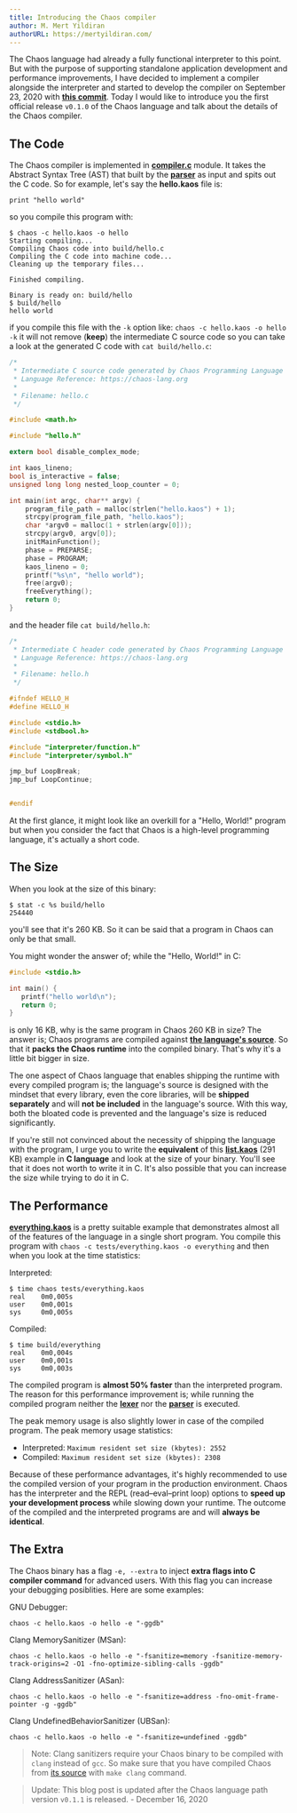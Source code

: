 ```yaml
---
title: Introducing the Chaos compiler
author: M. Mert Yildiran
authorURL: https://mertyildiran.com/
---
```


The Chaos language had already a fully functional interpreter to this point.
But with the purpose of supporting standalone application development and performance improvements,
I have decided to implement a compiler alongside the interpreter and started to
develop the compiler on September 23, 2020 with **[this commit](https://github.com/chaos-lang/chaos/commit/af621014bda40edb8247109269e495ecc3b8d4dd)**.
Today I would like to introduce you the first official release `v0.1.0` of the Chaos language and talk about
the details of the Chaos compiler.

## The Code

The Chaos compiler is implemented in **[compiler.c](https://github.com/chaos-lang/chaos/blob/v0.1.1/compiler/compiler.c)**
module. It takes the Abstract Syntax Tree (AST) that built by the
**[parser](https://github.com/chaos-lang/chaos/blob/v0.1.1/parser/parser.y)** as input and spits out the C code.
So for example, let's say the **hello.kaos** file is:

```chaos
print "hello world"
```

so you compile this program with:

```shell
$ chaos -c hello.kaos -o hello
Starting compiling...
Compiling Chaos code into build/hello.c
Compiling the C code into machine code...
Cleaning up the temporary files...

Finished compiling.

Binary is ready on: build/hello
$ build/hello
hello world
```

if you compile this file with the `-k` option like: `chaos -c hello.kaos -o hello -k` it will not remove (**keep**) the
intermediate C source code so you can take a look at the generated C code with `cat build/hello.c`:

```c
/*
 * Intermediate C source code generated by Chaos Programming Language
 * Language Reference: https://chaos-lang.org
 *
 * Filename: hello.c
 */

#include <math.h>

#include "hello.h"

extern bool disable_complex_mode;

int kaos_lineno;
bool is_interactive = false;
unsigned long long nested_loop_counter = 0;

int main(int argc, char** argv) {
    program_file_path = malloc(strlen("hello.kaos") + 1);
    strcpy(program_file_path, "hello.kaos");
    char *argv0 = malloc(1 + strlen(argv[0]));
    strcpy(argv0, argv[0]);
    initMainFunction();
    phase = PREPARSE;
    phase = PROGRAM;
    kaos_lineno = 0;
    printf("%s\n", "hello world");
    free(argv0);
    freeEverything();
    return 0;
}
```

and the header file `cat build/hello.h`:

```c
/*
 * Intermediate C header code generated by Chaos Programming Language
 * Language Reference: https://chaos-lang.org
 *
 * Filename: hello.h
 */

#ifndef HELLO_H
#define HELLO_H

#include <stdio.h>
#include <stdbool.h>

#include "interpreter/function.h"
#include "interpreter/symbol.h"

jmp_buf LoopBreak;
jmp_buf LoopContinue;


#endif
```

At the first glance, it might look like an overkill for a "Hello, World!" program but when you consider the fact
that Chaos is a high-level programming language, it's actually a short code.

## The Size

When you look at the size of this binary:

```shell
$ stat -c %s build/hello
254440
```

you'll see that it's 260 KB. So it can be said that a program in Chaos can only be that small.

You might wonder the answer of; while the "Hello, World!" in C:

```c
#include <stdio.h>

int main() {
   printf("hello world\n");
   return 0;
}
```

is only 16 KB, why is the same program in Chaos 260 KB in size? The answer is; Chaos programs are compiled against
**[the language's source](https://github.com/chaos-lang/chaos)**. So that it **packs the Chaos runtime** into
the compiled binary. That's why it's a little bit bigger in size.

The one aspect of Chaos language that enables shipping the runtime with every compiled program is; the language's
source is designed with the mindset that every library, even the core libraries, will be **shipped separately** and will
**not be included** in the language's source. With this way, both the bloated code is prevented and
the language's size is reduced significantly.

If you're still not convinced about the necessity of shipping the language with the program, I urge you to write
the **equivalent** of this **[list.kaos](https://github.com/chaos-lang/chaos/blob/v0.1.1/tests/list.kaos)** (291 KB)
example in **C language** and look at the size of your binary. You'll see that it does not worth to write it in C.
It's also possible that you can increase the size while trying to do it in C.

<style type="text/css">
  .gist
  .gist-file
  .gist-data {max-height: 60vh;}
</style>

<script src="https://gist.github.com/mertyildiran/5d92bd474320078cce4fafbdbb773242.js"></script>

## The Performance

**[everything.kaos](https://github.com/chaos-lang/chaos/blob/v0.1.1/tests/everything.kaos)** is a pretty
suitable example that demonstrates almost all of the features of the language in a single short program.
You compile this program with `chaos -c tests/everything.kaos -o everything` and then when you
look at the time statistics:

Interpreted:

```shell
$ time chaos tests/everything.kaos
real    0m0,005s
user    0m0,001s
sys     0m0,005s
```

Compiled:

```shell
$ time build/everything
real    0m0,004s
user    0m0,001s
sys     0m0,003s
```

The compiled program is **almost 50% faster** than the interpreted program. The reason for this
performance improvement is; while running the compiled program
neither the **[lexer](https://github.com/chaos-lang/chaos/blob/v0.1.1/lexer/lexer.l)**
nor the **[parser](https://github.com/chaos-lang/chaos/blob/v0.1.1/parser/parser.y)** is executed.

The peak memory usage is also slightly lower in case of the compiled program. The peak memory usage statistics:

- Interpreted: `Maximum resident set size (kbytes): 2552`
- Compiled: `Maximum resident set size (kbytes): 2308`

Because of these performance advantages, it's highly recommended to use the compiled version of your program
in the production environment. Chaos has the interpreter and the REPL (read–eval–print loop) options to
**speed up your development process** while slowing down your runtime. The outcome of the compiled and
the interpreted programs are and will **always be identical**.

## The Extra

The Chaos binary has a flag `-e, --extra` to inject **extra flags into C compiler command** for advanced users.
With this flag you can increase your debugging posiblities. Here are some examples:

GNU Debugger:

```shell
chaos -c hello.kaos -o hello -e "-ggdb"
```

Clang MemorySanitizer (MSan):

```shell
chaos -c hello.kaos -o hello -e "-fsanitize=memory -fsanitize-memory-track-origins=2 -O1 -fno-optimize-sibling-calls -ggdb"
```

Clang AddressSanitizer (ASan):

```shell
chaos -c hello.kaos -o hello -e "-fsanitize=address -fno-omit-frame-pointer -g -ggdb"
```

Clang UndefinedBehaviorSanitizer (UBSan):

```shell
chaos -c hello.kaos -o hello -e "-fsanitize=undefined -ggdb"
```

> Note: Clang sanitizers require your Chaos binary to be compiled with `clang` instead of `gcc`. So make sure that
> you have compiled Chaos from [its source](https://github.com/chaos-lang/chaos) with `make clang` command.

> Update: This blog post is updated after the Chaos language path version `v0.1.1` is released. - December 16, 2020
